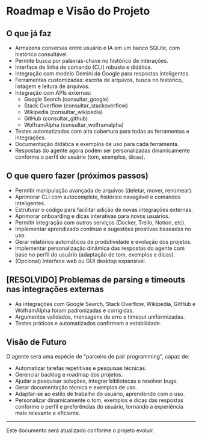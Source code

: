 # Roadmap e Visão do Projeto

## O que já faz
- Armazena conversas entre usuário e IA em um banco SQLite, com histórico consultável.
- Permite busca por palavras-chave no histórico de interações.
- Interface de linha de comando (CLI) robusta e didática.
- Integração com modelo Gemini da Google para respostas inteligentes.
- Ferramentas customizadas: escrita de arquivos, busca no histórico, listagem e leitura de arquivos.
- Integração com APIs externas:
  - Google Search (consultar_google)
  - Stack Overflow (consultar_stackoverflow)
  - Wikipedia (consultar_wikipedia)
  - GitHub (consultar_github)
  - WolframAlpha (consultar_wolframalpha)
- Testes automatizados com alta cobertura para todas as ferramentas e integrações.
- Documentação didática e exemplos de uso para cada ferramenta.
- Respostas do agente agora podem ser personalizadas dinamicamente conforme o perfil do usuário (tom, exemplos, dicas).

## O que quero fazer (próximos passos)
- Permitir manipulação avançada de arquivos (deletar, mover, renomear).
- Aprimorar CLI com autocomplete, histórico navegável e comandos inteligentes.
- Estruturar o código para facilitar adição de novas integrações externas.
- Aprimorar onboarding e dicas interativas para novos usuários.
- Permitir integração com outros serviços (Docker, Trello, Notion, etc).
- Implementar aprendizado contínuo e sugestões proativas baseadas no uso.
- Gerar relatórios automáticos de produtividade e evolução dos projetos.
- Implementar personalização dinâmica das respostas do agente com base no perfil do usuário (adaptação de tom, exemplos e dicas).
- (Opcional) Interface web ou GUI desktop expansível.

## [RESOLVIDO] Problemas de parsing e timeouts nas integrações externas
- As integrações com Google Search, Stack Overflow, Wikipedia, GitHub e WolframAlpha foram padronizadas e corrigidas.
- Argumentos validados, mensagens de erro e timeout uniformizadas.
- Testes práticos e automatizados confirmam a estabilidade.

## Visão de Futuro
O agente será uma espécie de "parceiro de pair programming", capaz de:
- Automatizar tarefas repetitivas e pesquisas técnicas.
- Gerenciar backlog e roadmap dos projetos.
- Ajudar a pesquisar soluções, integrar bibliotecas e resolver bugs.
- Gerar documentação técnica e exemplos de uso.
- Adaptar-se ao estilo de trabalho do usuário, aprendendo com o uso.
- Personalizar dinamicamente o tom, exemplos e dicas das respostas conforme o perfil e preferências do usuário, tornando a experiência mais relevante e eficiente.

---

Este documento será atualizado conforme o projeto evoluir.
